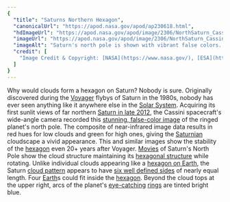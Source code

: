 ```yaml
---
{
  "title": "Saturns Northern Hexagon",
  "canonicalUrl": "https://apod.nasa.gov/apod/ap230618.html",
  "hdImageUrl": "https://apod.nasa.gov/apod/image/2306/NorthSaturn_Cassini_960.jpg",
  "imageUrl": "https://apod.nasa.gov/apod/image/2306/NorthSaturn_Cassini_960.jpg",
  "imageAlt": "Saturn's north pole is shown with vibrant false colors. The outer boundary appears as a rounded hexagon. Please see the explanation for more detailed information.",
  "credit": [
    "Image Credit & Copyright: [NASA](https://www.nasa.gov/), [ESA](https://www.esa.int/), [JPL](https://www.jpl.nasa.gov/), [SSI](https://www.spacescience.org/), [Cassini Imaging Team](https://ciclops.org/)"
  ]
}
---
```


Why would clouds form a hexagon on Saturn? Nobody is sure. Originally discovered during the [Voyager](https://en.wikipedia.org/wiki/Voyager_1) flybys of Saturn in the 1980s, nobody has ever seen anything like it anywhere else in the [Solar System](https://space.jpl.nasa.gov/). Acquiring its first sunlit views of far northern [Saturn in late 2012](https://apod.nasa.gov/apod/ap121204.html), the Cassini spacecraft's wide-angle camera recorded this [stunning, false-color image](https://photojournal.jpl.nasa.gov/catalog/PIA14946) of the ringed planet's north pole. The composite of near-infrared image data results in red hues for low clouds and green for high ones, giving the [Saturnian](https://solarsystem.nasa.gov/planets/saturn/overview/) cloudscape a vivid appearance. This and similar images show the stability of the [hexagon](https://mathworld.wolfram.com/Hexagon.html) even 20+ years after Voyager. [Movies](https://photojournal.jpl.nasa.gov/catalog/PIA09187) of Saturn's North Pole show the cloud structure maintaining its [hexagonal structure](https://en.wikipedia.org/wiki/Saturn%27s_hexagon) while rotating. Unlike individual clouds appearing like a [hexagon on Earth](https://visibleearth.nasa.gov/images/59758/hexagonal-cloud-cells-in-south-atlantic-ocean), the Saturn [cloud pattern](https://www.nasa.gov/mission_pages/cassini/media/cassini-20070327.html) appears to have [six well defined sides](https://www.planetary.org/blogs/emily-lakdawalla/2010/2471.html) of nearly equal length. Four [Earth](http://antwrp.gsfc.nasa.gov/apod/image/0610/earthlights02_dmsp_big.jpg)s could fit inside the [hexagon](http://en.wikipedia.org/wiki/Hexagon). Beyond the cloud tops at the upper right, arcs of the planet's [eye-catching](https://d.newsweek.com/en/full/1872746/cat-looking-shocked.jpg) [rings](https://apod.nasa.gov/apod/ap131021.html) are tinted bright blue.
